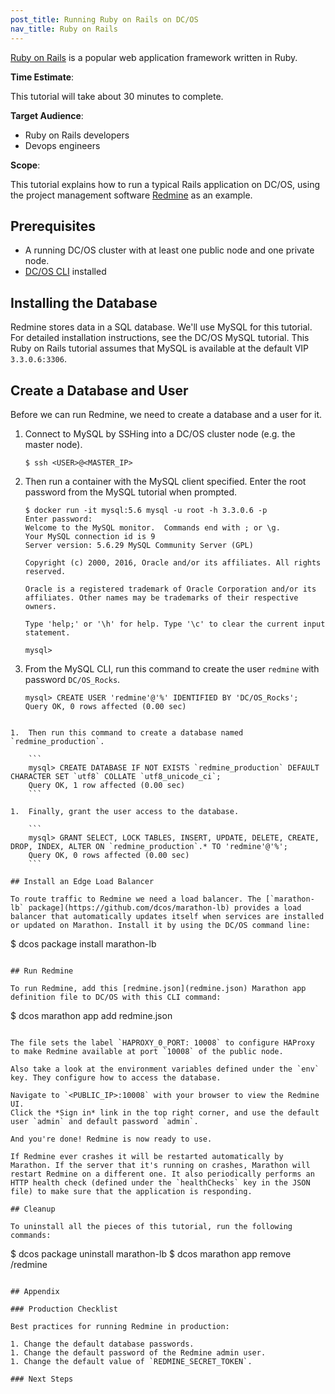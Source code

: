```yaml
---
post_title: Running Ruby on Rails on DC/OS
nav_title: Ruby on Rails
---
```


[Ruby on Rails](http://rubyonrails.org/) is a popular web application framework written in Ruby.

**Time Estimate**:

This tutorial will take about 30 minutes to complete.

**Target Audience**:

- Ruby on Rails developers
- Devops engineers

**Scope**:

This tutorial explains how to run a typical Rails application on DC/OS, using the project management software [Redmine](http://www.redmine.org/) as an example.


## Prerequisites

- A running DC/OS cluster with at least one public node and one private node.
- [DC/OS CLI](/docs/1.7/usage/cli/install/) installed

## Installing the Database

Redmine stores data in a SQL database.
We'll use MySQL for this tutorial. For detailed installation instructions, see the DC/OS MySQL tutorial.
This Ruby on Rails tutorial assumes that MySQL is available at the default VIP `3.3.0.6:3306`.

## Create a Database and User

Before we can run Redmine, we need to create a database and a user for it.

1.  Connect to MySQL by SSHing into a DC/OS cluster node (e.g. the master node).

    ```
    $ ssh <USER>@<MASTER_IP>
    ```

1.  Then run a container with the MySQL client specified. Enter the root password from the MySQL tutorial when prompted.

    ```
    $ docker run -it mysql:5.6 mysql -u root -h 3.3.0.6 -p
    Enter password:
    Welcome to the MySQL monitor.  Commands end with ; or \g.
    Your MySQL connection id is 9
    Server version: 5.6.29 MySQL Community Server (GPL)

    Copyright (c) 2000, 2016, Oracle and/or its affiliates. All rights reserved.

    Oracle is a registered trademark of Oracle Corporation and/or its
    affiliates. Other names may be trademarks of their respective
    owners.

    Type 'help;' or '\h' for help. Type '\c' to clear the current input statement.

    mysql>
    ```

1.  From the MySQL CLI, run this command to create the user `redmine` with password `DC/OS_Rocks`.

    ```
    mysql> CREATE USER 'redmine'@'%' IDENTIFIED BY 'DC/OS_Rocks';
    Query OK, 0 rows affected (0.00 sec)
```

1.  Then run this command to create a database named `redmine_production`.

    ```
    mysql> CREATE DATABASE IF NOT EXISTS `redmine_production` DEFAULT CHARACTER SET `utf8` COLLATE `utf8_unicode_ci`;
    Query OK, 1 row affected (0.00 sec)
    ```

1.  Finally, grant the user access to the database.

    ```
    mysql> GRANT SELECT, LOCK TABLES, INSERT, UPDATE, DELETE, CREATE, DROP, INDEX, ALTER ON `redmine_production`.* TO 'redmine'@'%';
    Query OK, 0 rows affected (0.00 sec)
    ```

## Install an Edge Load Balancer

To route traffic to Redmine we need a load balancer. The [`marathon-lb` package](https://github.com/dcos/marathon-lb) provides a load balancer that automatically updates itself when services are installed or updated on Marathon. Install it by using the DC/OS command line:

```
$ dcos package install marathon-lb
```

## Run Redmine

To run Redmine, add this [redmine.json](redmine.json) Marathon app definition file to DC/OS with this CLI command:

```
$ dcos marathon app add redmine.json
```

The file sets the label `HAPROXY_0_PORT: 10008` to configure HAProxy to make Redmine available at port `10008` of the public node.

Also take a look at the environment variables defined under the `env` key. They configure how to access the database.

Navigate to `<PUBLIC_IP>:10008` with your browser to view the Redmine UI.
Click the *Sign in* link in the top right corner, and use the default user `admin` and default password `admin`.

And you're done! Redmine is now ready to use.

If Redmine ever crashes it will be restarted automatically by Marathon. If the server that it's running on crashes, Marathon will restart Redmine on a different one. It also periodically performs an HTTP health check (defined under the `healthChecks` key in the JSON file) to make sure that the application is responding.

## Cleanup

To uninstall all the pieces of this tutorial, run the following commands:

```
$ dcos package uninstall marathon-lb
$ dcos marathon app remove /redmine
```

## Appendix

### Production Checklist

Best practices for running Redmine in production:

1. Change the default database passwords.
1. Change the default password of the Redmine admin user.
1. Change the default value of `REDMINE_SECRET_TOKEN`.

### Next Steps
